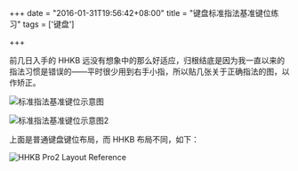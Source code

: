 +++
date = "2016-01-31T19:56:42+08:00"
title = "键盘标准指法基准键位练习"
tags = ['键盘']

+++

前几日入手的 HHKB 远没有想象中的那么好适应，归根结底是因为我一直以来的指法习惯是错误的——平时很少用到右手小指，所以贴几张关于正确指法的图，以作矫正。

![标准指法基准键位示意图](http://7xivdp.com1.z0.glb.clouddn.com/png/2016/1/f875e5a03136a8680ceeccdab4274430.png  "标准指法基准键位示意图")

![标准指法基准键位示意图2](http://7xivdp.com1.z0.glb.clouddn.com/jpg/2016/1/9acd1f6ed08c3ce937814d4cfdda4137.jpg  "标准指法基准键位示意图2")

上面是普通键盘键位布局，而 HHKB 布局不同，如下：

![HHKB Pro2 Layout Reference](http://7xivdp.com1.z0.glb.clouddn.com/jpg/2016/1/e37e7793e857fc0b71f60e83f321e4de.jpg/xyz  "HHKB Pro2 Layout Reference")